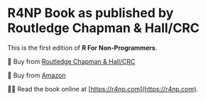 # R4NP Book as published by Routledge Chapman & Hall/CRC

This is the first edition of **R For Non-Programmers**.

🛒 Buy from [Routledge Chapman & Hall/CRC](https://www.routledge.com/R-for-Non-Programmers/Dauber/p/book/9781032780146?srsltid=AfmBOorgU5wK4WuQongYadBjB0V9QzObpDnYj0ZuAUwp17rSovuEJew3)

🛒 Buy from [Amazon](https://www.amazon.co.uk/R-Non-Programmers-Daniel-Dauber/dp/1032781483)

👨‍💻 Read the book online at [https://r4np.com](https://r4np.com).
